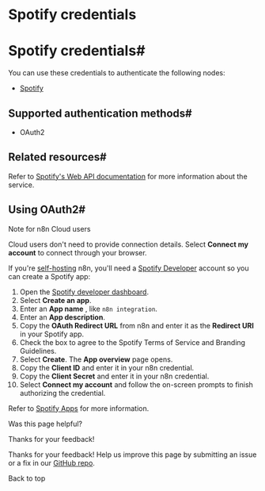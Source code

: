 # Spotify credentials

[ ](https://github.com/n8n-io/n8n-docs/edit/main/docs/integrations/builtin/credentials/spotify.md "Edit this page")

# Spotify credentials#

You can use these credentials to authenticate the following nodes:

  * [Spotify](../../app-nodes/n8n-nodes-base.spotify/)



## Supported authentication methods#

  * OAuth2



## Related resources#

Refer to [Spotify's Web API documentation](https://developer.spotify.com/documentation/web-api) for more information about the service.

## Using OAuth2#

Note for n8n Cloud users

Cloud users don't need to provide connection details. Select **Connect my account** to connect through your browser.

If you're [self-hosting](../../../../hosting/) n8n, you'll need a [Spotify Developer](https://developer.spotify.com/) account so you can create a Spotify app:

  1. Open the [Spotify developer dashboard](https://developer.spotify.com/dashboard).
  2. Select **Create an app**.
  3. Enter an **App name** , like `n8n integration`.
  4. Enter an **App description**.
  5. Copy the **OAuth Redirect URL** from n8n and enter it as the **Redirect URI** in your Spotify app.
  6. Check the box to agree to the Spotify Terms of Service and Branding Guidelines.
  7. Select **Create**. The **App overview** page opens.
  8. Copy the **Client ID** and enter it in your n8n credential.
  9. Copy the **Client Secret** and enter it in your n8n credential.
  10. Select **Connect my account** and follow the on-screen prompts to finish authorizing the credential.



Refer to [Spotify Apps](https://developer.spotify.com/documentation/web-api/concepts/apps) for more information.

Was this page helpful? 

Thanks for your feedback! 

Thanks for your feedback! Help us improve this page by submitting an issue or a fix in our [GitHub repo](https://github.com/n8n-io/n8n-docs). 

Back to top 
